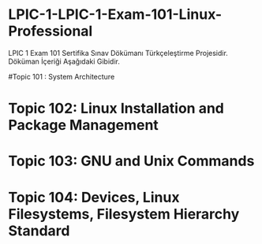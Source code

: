# LPIC-1-LPIC-1-Exam-101-Linux-Professional
LPIC 1 Exam 101 Sertifika Sınav Dökümanı Türkçeleştirme Projesidir.
Döküman İçeriği Aşağıdaki Gibidir.

#Topic 101 : System Architecture
# Topic 102: Linux Installation and Package Management
# Topic 103: GNU and Unix Commands
# Topic 104: Devices, Linux Filesystems, Filesystem Hierarchy Standard
